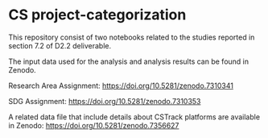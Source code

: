 # CS project-categorization

This repository consist of two notebooks related to the studies reported in section 7.2 of D2.2 deliverable.

The input data used for the analysis and analysis results can be found in Zenodo.

Research Area Assignment: https://doi.org/10.5281/zenodo.7310341

SDG Assignment: https://doi.org/10.5281/zenodo.7310353

A related data file that include details about CSTrack platforms are available in Zenodo: https://doi.org/10.5281/zenodo.7356627

